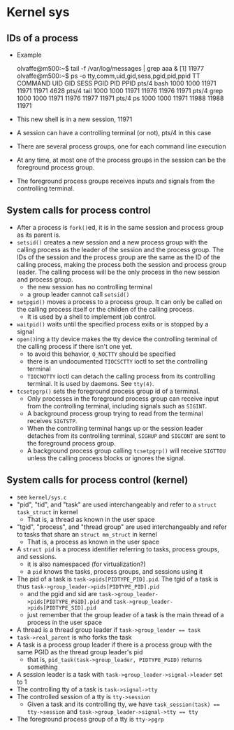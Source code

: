 Kernel sys
==========

## IDs of a process

- Example

    olvaffe@m500:~$ tail -f /var/log/messages | grep aaa &
    [1] 11977
    olvaffe@m500:~$ ps -o tty,comm,uid,gid,sess,pgid,pid,ppid
    TT       COMMAND           UID   GID  SESS  PGID   PID  PPID
    pts/4    bash             1000  1000 11971 11971 11971  4628
    pts/4    tail             1000  1000 11971 11976 11976 11971
    pts/4    grep             1000  1000 11971 11976 11977 11971
    pts/4    ps               1000  1000 11971 11988 11988 11971

- This new shell is in a new session, 11971
- A session can have a controlling terminal (or not), pts/4 in this case
- There are several process groups, one for each command line execution
- At any time, at most one of the process groups in the session can be the
  foreground process group.
- The foreground process groups receives inputs and signals from the controlling
  terminal.

## System calls for process control

- After a process is `fork()`ed, it is in the same session and process group as
  its parent is.
- `setsid()` creates a new session and a new process group with the calling
  process as the leader of the session and the process group.  The IDs of the
  session and the process group are the same as the ID of the calling process,
  making the process both the session and process group leader.  The calling
  process will be the only process in the new session and process group.
  - the new session has no controlling terminal
  - a group leader cannot call `setsid()`
- `setpgid()` moves a process to a process group.  It can only be called on the
  calling process itself or the childen of the calling process.
  - It is used by a shell to implement job control.
- `waitpid()` waits until the specified process exits or is stopped by a signal
- `open()`ing a tty device makes the tty device the controlling terminal of the
  calling process if there isn't one yet.
  - to avoid this behavior, `O_NOCTTY` should be specified
  - there is an undocumented `TIOCSCTTY` ioctl to set the controlling terminal
  - `TIOCNOTTY` ioctl can detach the calling process from its controlling
    terminal.  It is used by daemons.  See `tty(4)`.
- `tcsetpgrp()` sets the foreground process group id of a terminal.
  - Only processes in the foreground process group can receive input from the
    controlling terminal, including signals such as `SIGINT`.
  - A background process group trying to read from the terminal receives
    `SIGTSTP`.
  - When the controlling terminal hangs up or the session leader detaches from
    its controlling terminal, `SIGHUP` and `SIGCONT` are sent to the foreground
    process group.
  - A background process group calling `tcsetpgrp()` will receive `SIGTTOU`
    unless the calling process blocks or ignores the signal.

## System calls for process control (kernel)

- see `kernel/sys.c`
- "pid", "tid", and "task" are used interchangeably and refer to a
  `struct task_struct` in kernel
  - That is, a thread as known in the user space
- "tgid", "process", and "thread group" are used interchangeably and refer to
  tasks that share an `struct mm_struct` in kernel
  - That is, a process as known in the user space
- A `struct pid` is a process identifier referring to tasks, process groups, and
  sessions.
  - it is also namespaced (for virtualization?)
  - a `pid` knows the tasks, process groups, and sessions using it
- The pid of a task is `task->pids[PIDTYPE_PID].pid`.  The tgid of a task is
  thus `task->group_leader->pids[PIDTYPE_PID].pid`
  - and the pgid and sid are `task->group_leader->pids[PIDTYPE_PGID].pid` and
    `task->group_leader->pids[PIDTYPE_SID].pid`
  - just remember that the group leader of a task is the main thread of a
    process in the user space
- A thread is a thread group leader if `task->group_leader == task`
- `task->real_parent` is who forks the task
- A task is a process group leader if there is a process group with the same
  PGID as the thread group leader's pid
  - that is, `pid_task(task->group_leader, PIDTYPE_PGID)` returns something
- A session leader is a task with `task->group_leader->signal->leader` set to 1
- The controlling tty of a task is `task->signal->tty`
- The controlled session of a tty is `tty->session`
  - Given a task and its controlling tty, we have
    `task_session(task) == tty->session` and
    `task->group_leader->signal->tty == tty`
- The foreground process group of a tty is `tty->pgrp`
